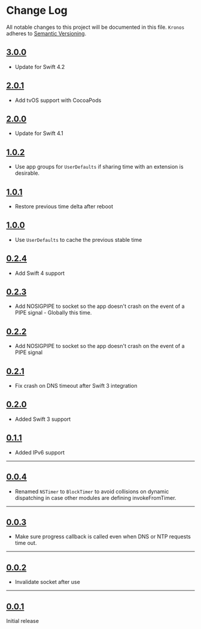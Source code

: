 # Change Log
All notable changes to this project will be documented in this file.
`Kronos` adheres to [Semantic Versioning](http://semver.org/).

## [3.0.0](https://github.com/lyft/Kronos/releases/tag/3.0.0)
- Update for Swift 4.2

## [2.0.1](https://github.com/lyft/Kronos/releases/tag/2.0.1)
- Add tvOS support with CocoaPods

## [2.0.0](https://github.com/lyft/Kronos/releases/tag/2.0.0)
- Update for Swift 4.1

## [1.0.2](https://github.com/lyft/Kronos/releases/tag/1.0.2)
- Use app groups for `UserDefaults` if sharing time with an extension
is desirable.

## [1.0.1](https://github.com/lyft/Kronos/releases/tag/1.0.1)
- Restore previous time delta after reboot

## [1.0.0](https://github.com/lyft/Kronos/releases/tag/1.0.0)
- Use `UserDefaults` to cache the previous stable time

## [0.2.4](https://github.com/lyft/Kronos/releases/tag/0.2.4)
- Add Swift 4 support

## [0.2.3](https://github.com/lyft/Kronos/releases/tag/0.2.3)
- Add NOSIGPIPE to socket so the app doesn't crash on the event of a
PIPE signal - Globally this time.

## [0.2.2](https://github.com/lyft/Kronos/releases/tag/0.2.2)
- Add NOSIGPIPE to socket so the app doesn't crash on the event of a
PIPE signal

## [0.2.1](https://github.com/lyft/Kronos/releases/tag/0.2.1)
- Fix crash on DNS timeout after Swift 3 integration

## [0.2.0](https://github.com/lyft/Kronos/releases/tag/0.2.0)
- Added Swift 3 support

## [0.1.1](https://github.com/lyft/Kronos/releases/tag/0.1.1)
- Added IPv6 support

---

## [0.0.4](https://github.com/lyft/Kronos/releases/tag/0.0.4)

- Renamed `NSTimer` to `BlockTimer` to avoid collisions on dynamic dispatching
in case other modules are defining invokeFromTimer.

---

## [0.0.3](https://github.com/lyft/Kronos/releases/tag/0.0.3)

- Make sure progress callback is called even when DNS or NTP requests time out.

---

## [0.0.2](https://github.com/lyft/Kronos/releases/tag/0.0.2)

- Invalidate socket after use

---

## [0.0.1](https://github.com/lyft/Kronos/releases/tag/0.0.1)

Initial release
